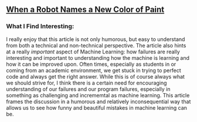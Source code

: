 ## [When a Robot Names a New Color of Paint](https://www.theatlantic.com/technology/archive/2017/05/when-a-robot-names-a-new-color-of-paint/527421/)

### What I Find Interesting:
I really enjoy that this article is not only humorous, but easy to understand from both a technical and non-technical perspective. The article also hints at a really *important* aspect of Machine Learning: how failures are really interesting and important to understanding how the machine is learning and how it can be improved upon. Often times, especially as students in or coming from an academic environment, we get stuck in trying to perfect code and always get the right answer. While this is of course always what we should strive for, I think there is a certain need for encouraging understanding of our failures and our program failures, especially in something as challenging and incrememtal as machine learning. This article frames the discussion in a humorous and relatively inconsequential way that allows us to see how funny and beautiful mistakes in machine learning can be. 